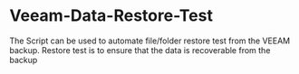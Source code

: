# Veeam-Data-Restore-Test
The Script can be used to automate file/folder restore test from the VEEAM backup. Restore test is to ensure that the data is recoverable from the backup
